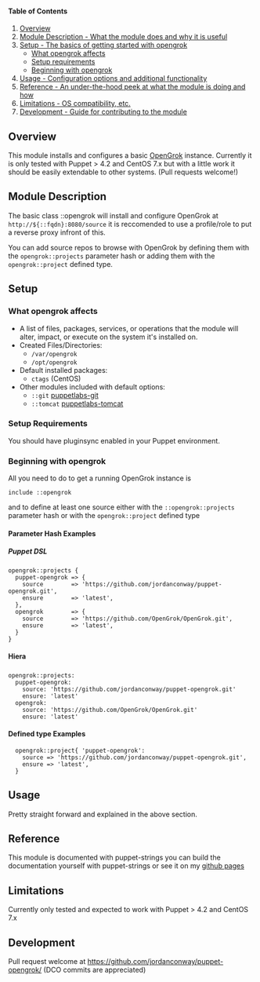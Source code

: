 #### Table of Contents

1. [Overview](#overview)
2. [Module Description - What the module does and why it is useful](#module-description)
3. [Setup - The basics of getting started with opengrok](#setup)
    * [What opengrok affects](#what-opengrok-affects)
    * [Setup requirements](#setup-requirements)
    * [Beginning with opengrok](#beginning-with-opengrok)
4. [Usage - Configuration options and additional functionality](#usage)
5. [Reference - An under-the-hood peek at what the module is doing and how](#reference)
5. [Limitations - OS compatibility, etc.](#limitations)
6. [Development - Guide for contributing to the module](#development)

## Overview

This module installs and configures a basic [OpenGrok](https://opengrok.github.io/OpenGrok/) instance. Currently it is only tested with Puppet > 4.2 and CentOS 7.x but with a little work it should be easily extendable to other systems. (Pull requests welcome!)

## Module Description

The basic class ::opengrok will install and configure OpenGrok at `http://${::fqdn}:8080/source` it is reccomended to use a profile/role to put a reverse proxy infront of this.

You can add source repos to browse with OpenGrok by defining them with the `opengrok::projects` parameter hash or adding them with the `opengrok::project` defined type.

## Setup

### What opengrok affects

* A list of files, packages, services, or operations that the module will alter, impact, or execute on the system it's installed on.
* Created Files/Directories:
  * `/var/opengrok`
  * `/opt/opengrok`
* Default installed packages:
  * `ctags` (CentOS)
* Other modules included with default options:
  * `::git` [puppetlabs-git](https://forge.puppet.com/puppetlabs/git)
  * `::tomcat` [puppetlabs-tomcat](https://forge.puppet.com/puppetlabs/tomcat)

### Setup Requirements

You should have pluginsync enabled in your Puppet environment.

### Beginning with opengrok

All you need to do to get a running OpenGrok instance is

`include ::opengrok`

and to define at least one source either with the `::opengrok::projects` parameter hash or with the `opengrok::project` defined type

#### Parameter Hash Examples
##### Puppet DSL
```
opengrok::projects {
  puppet-opengrok => {
    source        => 'https://github.com/jordanconway/puppet-opengrok.git',
    ensure        => 'latest',
  },
  opengrok        => {
    source        => 'https://github.com/OpenGrok/OpenGrok.git',
    ensure        => 'latest',
  }
}
```
#### Hiera
#####
```
opengrok::projects:
  puppet-opengrok:
    source: 'https://github.com/jordanconway/puppet-opengrok.git'
    ensure: 'latest'
  opengrok:
    source: 'https://github.com/OpenGrok/OpenGrok.git'
    ensure: 'latest'
```

#### Defined type Examples

```
  opengrok::project{ 'puppet-opengrok':
    source => 'https://github.com/jordanconway/puppet-opengrok.git',
    ensure => 'latest',
  }
```

## Usage

Pretty straight forward and explained in the above section.

## Reference

This module is documented with puppet-strings you can build the documentation yourself with puppet-strings or see it on my [github pages](https://jordanconway.github.io/puppet-opengrok/)

## Limitations

Currently only tested and expected to work with Puppet > 4.2 and CentOS 7.x

## Development

Pull request welcome at https://github.com/jordanconway/puppet-opengrok/ (DCO commits are appreciated)
